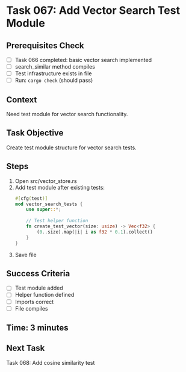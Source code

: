 # Task 067: Add Vector Search Test Module

## Prerequisites Check
- [ ] Task 066 completed: basic vector search implemented
- [ ] search_similar method compiles
- [ ] Test infrastructure exists in file
- [ ] Run: `cargo check` (should pass)

## Context
Need test module for vector search functionality.

## Task Objective
Create test module structure for vector search tests.

## Steps
1. Open src/vector_store.rs
2. Add test module after existing tests:
   ```rust
   #[cfg(test)]
   mod vector_search_tests {
       use super::*;
       
       // Test helper function
       fn create_test_vector(size: usize) -> Vec<f32> {
           (0..size).map(|i| i as f32 * 0.1).collect()
       }
   }
   ```
3. Save file

## Success Criteria
- [ ] Test module added
- [ ] Helper function defined
- [ ] Imports correct
- [ ] File compiles

## Time: 3 minutes

## Next Task
Task 068: Add cosine similarity test